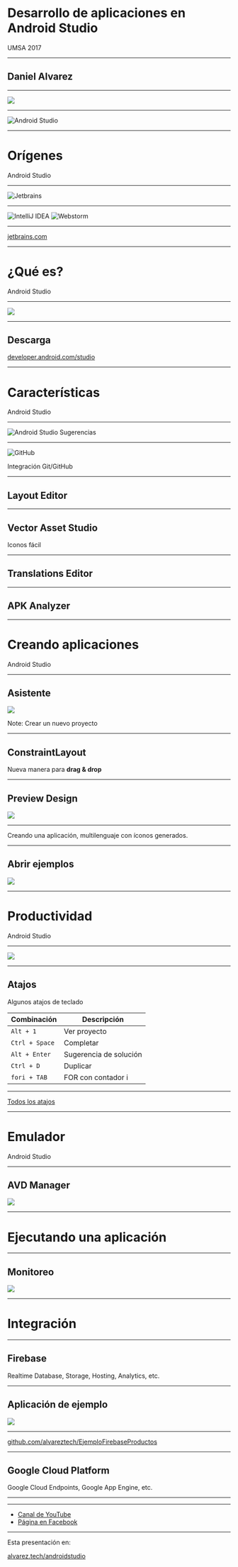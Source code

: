 # Desarrollo de aplicaciones en Android Studio <!-- .slide: style="text-align: left;"> -->

UMSA 2017

---

## Daniel Alvarez

---

![](content/images/ghost-logo.png) <!-- .element: class="plain" width="48%"-->

------

![Android Studio](content/images/logo-android-studio.png) <!-- .element: class="plain" width="48%"-->

------

# Orígenes <!-- .slide: style="text-align: left;"> -->

Android Studio

---

![Jetbrains](content/images/jetbrains.svg) <!-- .element: class="plain" width="48%"-->

---

![IntelliJ IDEA](content/images/intellij-idea.svg) <!-- .element: class="plain" width="35%"-->
![Webstorm](content/images/webstorm.svg) <!-- .element: class="plain" width="35%"-->

---

[jetbrains.com](https://www.jetbrains.com/)

------

# ¿Qué es? <!-- .slide: style="text-align: left;"> -->
Android Studio

---

![](content/images/tallerjdk.png)

---

## Descarga

[developer.android.com/studio](https://developer.android.com/studio/index.html)

------

# Características <!-- .slide: style="text-align: left;"> -->
Android Studio

---

![Android Studio](content/images/codeeditor-low.gif)
Sugerencias

---

![GitHub](content/images/github-octocat.svg) <!-- .element: class="plain" width="40%"-->

Integración Git/GitHub

---

## Layout Editor <!-- .slide: style="text-align: left;"> -->

---

## Vector Asset Studio <!-- .slide: style="text-align: left;"> -->

Iconos fácil

---

## Translations Editor <!-- .slide: style="text-align: left;"> -->

---

## APK Analyzer  <!-- .slide: style="text-align: left;"> -->

------

# Creando aplicaciones <!-- .slide: style="text-align: left;"> -->
Android Studio

---

## Asistente <!-- .slide: style="text-align: left;"> -->
![](content/images/asistente1.png) <!-- .element: class="plain" -->

Note: Crear un nuevo proyecto

---

## ConstraintLayout <!-- .slide: style="text-align: left;"> -->
Nueva manera para **drag & drop**

---

## Preview Design <!-- .slide: style="text-align: left;"> -->
![](content/images/preview.png)

---

Creando una aplicación, multilenguaje con íconos generados.

---

## Abrir ejemplos <!-- .slide: style="text-align: left;"> -->
![](content/images/opensamples.png)

------

# Productividad <!-- .slide: style="text-align: left;"> -->
Android Studio

---

![](content/images/atajostiempo.png)

---

## Atajos <!-- .slide: style="text-align: left;"> -->
Algunos atajos de teclado

| Combinación   | Descripción   |
|---------------|---------------|
| `Alt + 1`       | Ver proyecto  |
| `Ctrl + Space`  | Completar     |
| `Alt + Enter`   | Sugerencia de solución  |
| `Ctrl + D`   | Duplicar  |
| `fori + TAB`   | FOR con contador i  |

---

[Todos los atajos](https://resources.jetbrains.com/storage/products/intellij-idea/docs/IntelliJIDEA_ReferenceCard.pdf)

------

# Emulador <!-- .slide: style="text-align: left;"> -->
Android Studio

---
## AVD Manager <!-- .slide: style="text-align: left;"> -->
![](content/images/avdmanager.png)

------

# Ejecutando una aplicación <!-- .slide: style="text-align: left;"> -->

---

## Monitoreo  <!-- .slide: style="text-align: left;"> -->
![](content/images/androidmonitor.png)

------

# Integración <!-- .slide: style="text-align: left;"> -->

---

## Firebase <!-- .slide: style="text-align: left;"> -->

Realtime Database, Storage, Hosting, Analytics, etc.

---

## Aplicación de ejemplo
![](content/images/demo-firebase.png) <!-- .element: width="50%"-->

---

[github.com/alvareztech/EjemploFirebaseProductos](https://github.com/alvareztech/EjemploFirebaseProductos)

---

## Google Cloud Platform  <!-- .slide: style="text-align: left;"> -->
Google Cloud Endpoints, Google App Engine, etc.

------

<!-- .slide: data-background-image="content/images/yt-banner.png" -->

---

* [Canal de YouTube](https://www.youtube.com/alvareztech)
* [Página en Facebook](https://www.facebook.com/alvareztech)

---

Esta presentación en:

[alvarez.tech/androidstudio](http://alvarez.tech/androidstudio/)

